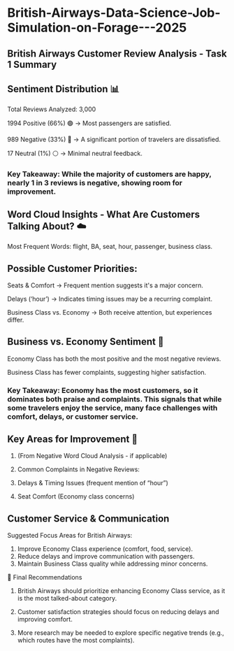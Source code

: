 # British-Airways-Data-Science-Job-Simulation-on-Forage---2025

## British Airways Customer Review Analysis - Task 1 Summary

## Sentiment Distribution 📊
Total Reviews Analyzed: 3,000

1994 Positive (66%) 🟢 → Most passengers are satisfied.

989 Negative (33%) 🔴 → A significant portion of travelers are dissatisfied.

17 Neutral (1%) ⚪ → Minimal neutral feedback.

### Key Takeaway: While the majority of customers are happy, nearly 1 in 3 reviews is negative, showing room for improvement.

## Word Cloud Insights - What Are Customers Talking About? ☁️
Most Frequent Words: flight, BA, seat, hour, passenger, business class.

## Possible Customer Priorities:

Seats & Comfort → Frequent mention suggests it's a major concern.

Delays (‘hour’) → Indicates timing issues may be a recurring complaint.

Business Class vs. Economy → Both receive attention, but experiences differ.

## Business vs. Economy Sentiment 💺
Economy Class has both the most positive and the most negative reviews.

Business Class has fewer complaints, suggesting higher satisfaction.

### Key Takeaway: Economy has the most customers, so it dominates both praise and complaints. This signals that while some travelers enjoy the service, many face challenges with comfort, delays, or customer service.

## Key Areas for Improvement 🚀
1. (From Negative Word Cloud Analysis - if applicable)

2. Common Complaints in Negative Reviews:

3. Delays & Timing Issues (frequent mention of “hour”)

4. Seat Comfort (Economy class concerns)

## Customer Service & Communication

Suggested Focus Areas for British Airways:
1. Improve Economy Class experience (comfort, food, service).
2. Reduce delays and improve communication with passengers.
3. Maintain Business Class quality while addressing minor concerns.

📢 Final Recommendations
1. British Airways should prioritize enhancing Economy Class service, as it is the most talked-about category.

2. Customer satisfaction strategies should focus on reducing delays and improving comfort.

3. More research may be needed to explore specific negative trends (e.g., which routes have the most complaints).
